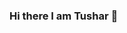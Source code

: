 ### Hi there I am Tushar 👋

<!--
**TusharSahaTonoy/TusharSahaTonoy** is a ✨ _special_ ✨ repository because its `README.md` (this file) appears on your GitHub profile.

Here are some ideas to get you started:

- 🔭 I’m currently working as a web back-end programmer.
- 🌱 I’m currently learning React and advance database operations
- 👯 I’m looking to collaborate on React, JavaScript, Laravel projects
- 🤔 I’m looking for help with my laravel project Lazy-Routing
- 💬 Ask me about anything at tonoysh@gmail.com
- ⚡ Fun fact: You Wish !!!
-->
